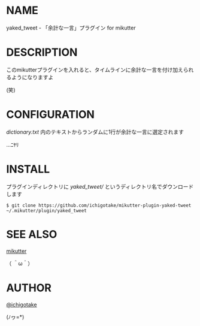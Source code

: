# NAME

yaked\_tweet - 「余計な一言」プラグイン for mikutter

# DESCRIPTION

このmikutterプラグインを入れると、タイムラインに余計な一言を付け加えられるようになりますよ


(笑)


# CONFIGURATION

*dictionary.txt* 内のテキストからランダムに1行が余計な一言に選定されます


…ﾆﾔﾘ

# INSTALL

プラグインディレクトリに *yaked\_tweet/* というディレクトリ名でダウンロードします

    $ git clone https://github.com/ichigotake/mikutter-plugin-yaked-tweet ~/.mikutter/plugin/yaked_tweet


# SEE ALSO

[mikutter](http://mikutter.hachune.net/)


（ ＾ω＾）

# AUTHOR

[@ichigotake](https://twitter.com/ichigotake)


(ﾉヮ=*)
